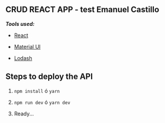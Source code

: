 
## CRUD REACT APP - test Emanuel Castillo



***Tools used:***

- [React](https://es.reactjs.org/)

- [Material UI](https://material-ui.com/es/)

- [Lodash](https://lodash.com/)



## Steps to deploy the API




1.  `npm install` ó `yarn`

2.  `npm run dev` ó `yarn dev`
3.  Ready...